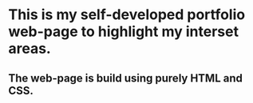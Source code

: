 # This is my self-developed portfolio web-page to highlight my interset areas.

## The web-page is build using purely HTML and CSS.
